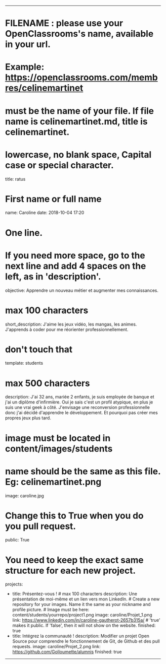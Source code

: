 ---

# FILENAME : please use your OpenClassrooms's name, available in your url.
# Example: https://openclassrooms.com/membres/celinemartinet
# must be the name of your file. If file name is celinemartinet.md, title is celinemartinet.
# lowercase, no blank space, Capital case or special character.
title: ratus

# First name or full name
name: Caroline
date: 2018-10-04 17:20

# One line.
# If you need more space, go to the next line and add 4 spaces on the left, as in 'description'.
objective: Apprendre un nouveau métier et augmenter mes connaissances.

# max 100 characters
short_description: J'aime les jeux vidéo, les mangas, les animes. J'apprends à coder pour me réorienter professionnellement.

# don't touch that
template: students

# max 500 characters
description:
    J'ai 32 ans, mariée 2 enfants, je suis employée de banque et j'ai un diplôme d'infirmière.
    Oui je sais c'est un profil atypique, en plus je suis une vrai geek à côté.
    J'envisage une reconversion professionnelle donc j'ai décidé d'apprendre le développement.
    Et pourquoi pas créer mes propres jeux plus tard.

# image must be located in content/images/students
# name should be the same as this file. Eg: celinemartinet.png
image: caroline.jpg

# Change this to True when you do you pull request.
public: True

# You need to keep the exact same structure for each new project.
projects:
  -  title: Présentez-vous !
    # max 100 characters
    description: Une présentation de moi-même et un lien vers mon LinkedIn.
    # Create a new repository for your images. Name it the same as your nickname and profile picture.
    # Image must be here: content/students/yourrepo/project1.png
    image: caroline/Projet_1.png
    link: https://www.linkedin.com/in/caroline-gautherot-2657b315a/
    # 'true' makes it public. If 'false', then it will not show on the website.
    finished: true
  - title: Intégrez la communauté !
    description: Modifier un projet Open Source pour comprendre le fonctionnement de Git, de Github et des pull requests.
    image: caroline/Projet_2.png
    link: https://github.com/Golloumette/alumnis
    finished: true
 ---



